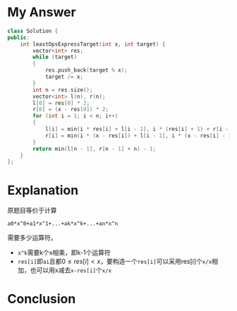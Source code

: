 # My Answer
```c++
class Solution {
public:
    int leastOpsExpressTarget(int x, int target) {
        vector<int> res;
        while (target)
        {
            res.push_back(target % x);
            target /= x;
        }
        int n = res.size();
        vector<int> l(n), r(n);
        l[0] = res[0] * 2;
        r[0] = (x - res[0]) * 2;
        for (int i = 1; i < n; i++)
        {
            l[i] = min(i * res[i] + l[i - 1], i * (res[i] + 1) + r[i - 1]);
            r[i] = min(i * (x - res[i]) + l[i - 1], i * (x - res[i] - 1) + r[i - 1]);
        }
        return min(l[n - 1], r[n - 1] + n) - 1;
    }
};
```
# Explanation
原题目等价于计算
```
a0*x^0+a1*x^1+...+ak*x^k+...+an*x^n
```
需要多少运算符。

- `x^k`需要k个x相乘，即k-1个运算符
- `res[i]`即`ai`且都$0\le res[i]\lt x$，要构造一个`res[i]`可以采用res[i]个`x/x`相加，也可以用x减去`x-res[i]`个`x/x`
# Conclusion